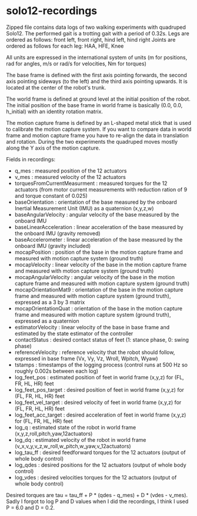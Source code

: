 # solo12-recordings

Zipped file contains data logs of two walking experiments with quadruped Solo12.
The performed gait is a trotting gait with a period of 0.32s.
Legs are ordered as follows: front left, front right, hind left, hind right
Joints are ordered as follows for each leg: HAA, HFE, Knee

All units are expressed in the international system of units (m for positions, rad for angles, m/s or rad/s for velocities, Nm for torques)

The base frame is defined with the first axis pointing forwards, the second axis pointing sideways (to the left) and the third axis pointing upwards. It is located at the center of the robot's trunk.

The world frame is defined at ground level at the initial position of the robot. The initial position of the base frame in world frame is basically (0.0, 0.0, h_initial) with an identity rotation matrix.

The motion capture frame is defined by an L-shaped metal stick that is used to calibrate the motion capture system. If you want to compare data in world frame and motion capture frame you have to re-align the data in translation and rotation. During the two experiments the quadruped moves mostly along the Y axis of the motion capture.

Fields in recordings:
* q_mes : measured position of the 12 actuators
* v_mes : measured velocity of the 12 actuators
* torquesFromCurrentMeasurment : measured torques for the 12 actuators (from motor current measurements with reduction ration of 9 and torque constant of 0.025)
* baseOrientation : orientation of the base measured by the onboard Inertial Measurement Unit (IMU) as a quaternion (x,y,z,w)
* baseAngularVelocity : angular velocity of the base measured by the onboard IMU
* baseLinearAcceleration : linear acceleration of the base measured by the onboard IMU (gravity removed)
* baseAccelerometer : linear acceleration of the base measured by the onboard IMU (gravity included)
* mocapPosition : position of the base in the motion capture frame and measured with motion capture system (ground truth)
* mocapVelocity : linear velocity of the base in the motion capture frame and measured with motion capture system (ground truth)
* mocapAngularVelocity : angular velocity of the base in the motion capture frame and measured with motion capture system (ground truth)
* mocapOrientationMat9 : orientation of the base in the motion capture frame and measured with motion capture system (ground truth), expressed as a 3 by 3 matrix
* mocapOrientationQuat : orientation of the base in the motion capture frame and measured with motion capture system (ground truth), expressed as a quaternion
* estimatorVelocity : linear velocity of the base in base frame and estimated by the state estimator of the controller
* contactStatus : desired contact status of feet (1: stance phase, 0: swing phase)
* referenceVelocity : reference velocity that the robot should follow, expressed in base frame (Vx, Vy, Vz, Wroll, Wpitch, Wyaw)
* tstamps : timestamps of the logging process (control runs at 500 Hz so roughly 0.002s between each log)
* log_feet_pos : estimated position of feet in world frame (x,y,z) for (FL, FR, HL, HR) feet
* log_feet_pos_target : desired position of feet in world frame (x,y,z) for (FL, FR, HL, HR) feet
* log_feet_vel_target : desired velocity of feet in world frame (x,y,z) for (FL, FR, HL, HR) feet
* log_feet_acc_target : desired acceleration of feet in world frame (x,y,z) for (FL, FR, HL, HR) feet
* log_q : estimated state of the robot in world frame (x,y,z,roll,pitch,yaw,12actuators)
* log_dq : estimated velocity of the robot in world frame (v_x,v_y,v_z,w_roll,w_pitch,w_yaw,v_12actuators)
* log_tau_ff : desired feedforward torques for the 12 actuators (output of whole body control)
* log_qdes : desired positions for the 12 actuators (output of whole body control)
* log_vdes : desired velocities torques for the 12 actuators (output of whole body control)

Desired torques are tau = tau_ff + P * (qdes - q_mes) + D * (vdes - v_mes). Sadly I forgot to log P and D values when I did the recordings, I think I used P = 6.0 and D = 0.2. 